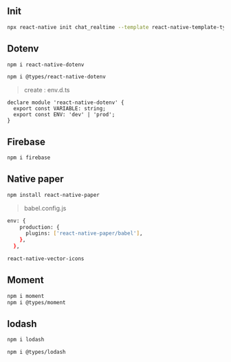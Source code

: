 ## Init
```sh
npx react-native init chat_realtime --template react-native-template-typescript
```
## Dotenv

```sh
npm i react-native-dotenv
```
```sh
npm i @types/react-native-dotenv
```

> create : env.d.ts

```tsx
declare module 'react-native-dotenv' {
  export const VARIABLE: string;
  export const ENV: 'dev' | 'prod';
}
```
## Firebase
```sh
npm i firebase
```

## Native paper
```sh
npm install react-native-paper
```

> babel.config.js
```sh 
env: {
    production: {
      plugins: ['react-native-paper/babel'],
    },
  },
```

```sh
react-native-vector-icons
```

## Moment

```sh
npm i moment
npm i @types/moment
```

## lodash
```sh
npm i lodash
```

```sh
npm i @types/lodash
```